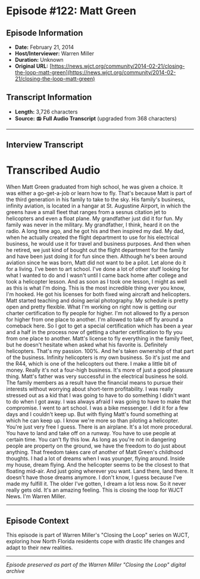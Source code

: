 # Episode #122: Matt Green



## Episode Information

- **Date:** February 21, 2014
- **Host/Interviewer:** Warren Miller
- **Duration:** Unknown
- **Original URL:** [https://news.wjct.org/community/2014-02-21/closing-the-loop-matt-green](https://news.wjct.org/community/2014-02-21/closing-the-loop-matt-green)

## Transcript Information

- **Length:** 3,726 characters
- **Source:** 📻 **Full Audio Transcript** (upgraded from 368 characters)

---

## Interview Transcript

# Transcribed Audio
When Matt Green graduated from high school, he was given a choice. It was either a go-get-a-job or learn how to fly. That's because Matt is part of the third generation in his family to take to the sky. His family's business, infinity aviation, is located in a hangar at St. Augustine Airport, in which the greens have a small fleet that ranges from a sesnus citation jet to helicopters and even a float plane. My grandfather just did it for fun. My family was never in the military. My grandfather, I think, heard it on the radio. A long time ago, and he got his and then inspired my dad. My dad, when he actually created the flight department to use for his electrical business, he would use it for travel and business purposes. And then when he retired, we just kind of bought out the flight department for the family and have been just doing it for fun since then. Although he's been around aviation since he was born, Matt did not want to be a pilot. Let alone do it for a living. I've been to art school. I've done a lot of other stuff looking for what I wanted to do and I wasn't until I came back home after college and took a helicopter lesson. And as soon as I took one lesson, I might as well as this is what I'm doing. This is the most incredible thing ever you know, I'm hooked. He got his licenses for both fixed wing aircraft and helicopters. Matt started teaching and doing aerial photography. My schedule is pretty open and pretty flexible. What I'm working on right now is getting our charter certification to fly people for higher. I'm not allowed to fly a person for higher from one place to another. I'm allowed to take off fly around a comeback here. So I got to get a special certification which has been a year and a half in the process now of getting a charter certification to fly you from one place to another. Matt's license to fly everything in the family fleet, but he doesn't hesitate when asked what his favorite is. Definitely helicopters. That's my passion. 100%. And he's taken ownership of that part of the business. Infinity helicopters is my own business. So it's just me and the R44, which is one of the helicopters out there. I make a little bit of money. Really it's not a four-high business. It's more of just a good pleasure thing. Matt's father was very successful in the electrical business he sold. The family members as a result have the financial means to pursue their interests without worrying about short-term profitability. I was really stressed out as a kid that I was going to have to do something I didn't want to do when I got away. I was always afraid I was going to have to make that compromise. I went to art school. I was a bike messenger. I did it for a few days and I couldn't keep up. But with flying Matt's found something at which he can keep up. I know we're more so than piloting a helicopter. You're just very free I guess. There is an airplane. It's a lot more procedural. You have to land and take off on a runway. You have to use people at certain time. You can't fly this low. As long as you're not in dangering people are property on the ground, we have the freedom to do just about anything. That freedom takes care of another of Matt Green's childhood thoughts. I had a lot of dreams when I was younger, flying around. Inside my house, dream flying. And the helicopter seems to be the closest to that floating mid-air. And just going wherever you want. Land there, land there. It doesn't have those dreams anymore. I don't know, I guess because I've made my fulfill it. The older I've gotten, I dream a lot less now. So it never really gets old. It's an amazing feeling. This is closing the loop for WJCT News. I'm Warren Miller.

---

## Episode Context

This episode is part of Warren Miller's "Closing the Loop" series on WJCT, exploring how North Florida residents cope with drastic life changes and adapt to their new realities.



---

*Episode preserved as part of the Warren Miller "Closing the Loop" digital archive*
